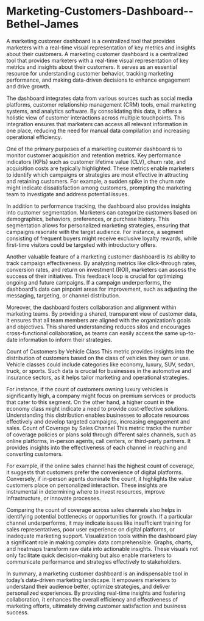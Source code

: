 # Marketing-Customers-Dashboard--Bethel-James
A marketing customer dashboard is a centralized tool that provides marketers with a real-time visual representation of key metrics and insights about their customers.
A marketing customer dashboard is a centralized tool that provides marketers with a real-time visual representation of key metrics and insights about their customers. It serves as an essential resource for understanding customer behavior, tracking marketing performance, and making data-driven decisions to enhance engagement and drive growth.

The dashboard integrates data from various sources such as social media platforms, customer relationship management (CRM) tools, email marketing systems, and analytics software. By consolidating this data, it offers a holistic view of customer interactions across multiple touchpoints. This integration ensures that marketers can access all relevant information in one place, reducing the need for manual data compilation and increasing operational efficiency.

One of the primary purposes of a marketing customer dashboard is to monitor customer acquisition and retention metrics. Key performance indicators (KPIs) such as customer lifetime value (CLV), churn rate, and acquisition costs are typically highlighted. These metrics enable marketers to identify which campaigns or strategies are most effective in attracting and retaining customers. For example, a sudden spike in the churn rate might indicate dissatisfaction among customers, prompting the marketing team to investigate and address potential issues.

In addition to performance tracking, the dashboard also provides insights into customer segmentation. Marketers can categorize customers based on demographics, behaviors, preferences, or purchase history. This segmentation allows for personalized marketing strategies, ensuring that campaigns resonate with the target audience. For instance, a segment consisting of frequent buyers might receive exclusive loyalty rewards, while first-time visitors could be targeted with introductory offers.

Another valuable feature of a marketing customer dashboard is its ability to track campaign effectiveness. By analyzing metrics like click-through rates, conversion rates, and return on investment (ROI), marketers can assess the success of their initiatives. This feedback loop is crucial for optimizing ongoing and future campaigns. If a campaign underperforms, the dashboard’s data can pinpoint areas for improvement, such as adjusting the messaging, targeting, or channel distribution.

Moreover, the dashboard fosters collaboration and alignment within marketing teams. By providing a shared, transparent view of customer data, it ensures that all team members are aligned with the organization’s goals and objectives. This shared understanding reduces silos and encourages cross-functional collaboration, as teams can easily access the same up-to-date information to inform their strategies.

Count of Customers by Vehicle Class
This metric provides insights into the distribution of customers based on the class of vehicles they own or use. Vehicle classes could include categories like economy, luxury, SUV, sedan, truck, or sports. Such data is crucial for businesses in the automotive and insurance sectors, as it helps tailor marketing and operational strategies.

For instance, if the count of customers owning luxury vehicles is significantly high, a company might focus on premium services or products that cater to this segment. On the other hand, a higher count in the economy class might indicate a need to provide cost-effective solutions. Understanding this distribution enables businesses to allocate resources effectively and develop targeted campaigns, increasing engagement and sales. Count of Coverage by Sales Channel
This metric tracks the number of coverage policies or plans sold through different sales channels, such as online platforms, in-person agents, call centers, or third-party partners. It provides insights into the effectiveness of each channel in reaching and converting customers.

For example, if the online sales channel has the highest count of coverage, it suggests that customers prefer the convenience of digital platforms. Conversely, if in-person agents dominate the count, it highlights the value customers place on personalized interaction. These insights are instrumental in determining where to invest resources, improve infrastructure, or innovate processes.

Comparing the count of coverage across sales channels also helps in identifying potential bottlenecks or opportunities for growth. If a particular channel underperforms, it may indicate issues like insufficient training for sales representatives, poor user experience on digital platforms, or inadequate marketing support. Visualization tools within the dashboard play a significant role in making complex data comprehensible. Graphs, charts, and heatmaps transform raw data into actionable insights. These visuals not only facilitate quick decision-making but also enable marketers to communicate performance and strategies effectively to stakeholders.

In summary, a marketing customer dashboard is an indispensable tool in today’s data-driven marketing landscape. It empowers marketers to understand their audience better, optimize strategies, and deliver personalized experiences. By providing real-time insights and fostering collaboration, it enhances the overall efficiency and effectiveness of marketing efforts, ultimately driving customer satisfaction and business success.
